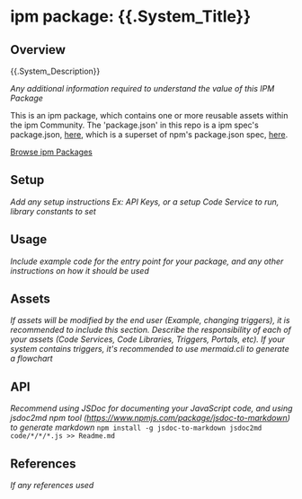 # ipm package: {{.System_Title}}

## Overview

{{.System_Description}}

_Any additional information required to understand the value of this IPM Package_

This is an ipm package, which contains one or more reusable assets within the ipm Community. The 'package.json' in this repo is a ipm spec's package.json, [here](https://docs.clearblade.com/v/3/6-ipm/spec), which is a superset of npm's package.json spec, [here](https://docs.npmjs.com/files/package.json).

[Browse ipm Packages](https://ipm.clearblade.com)

## Setup

_Add any setup instructions_
_Ex:  API Keys, or a setup Code Service to run, library constants to set_

## Usage

_Include example code for the entry point for your package, and any other instructions on how it should be used_

## Assets

_If assets will be modified by the end user (Example, changing triggers), it is recommended to include this section. Describe the responsibility of each of your assets (Code Services, Code Libraries, Triggers, Portals, etc). If your system contains triggers, it's recommended to use mermaid.cli to generate a flowchart_
	
## API

_Recommend using JSDoc for documenting your JavaScript code, and using jsdoc2md npm tool (https://www.npmjs.com/package/jsdoc-to-markdown) to generate markdown_
`npm install -g jsdoc-to-markdown
jsdoc2md code/*/*/*.js >> Readme.md`

## References
_If any references used_


